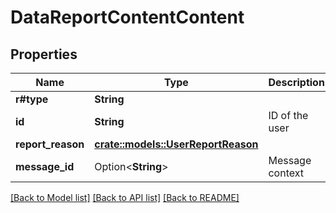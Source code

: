 # DataReportContentContent

## Properties

Name | Type | Description | Notes
------------ | ------------- | ------------- | -------------
**r#type** | **String** |  | 
**id** | **String** | ID of the user | 
**report_reason** | [**crate::models::UserReportReason**](UserReportReason.md) |  | 
**message_id** | Option<**String**> | Message context | [optional]

[[Back to Model list]](../README.md#documentation-for-models) [[Back to API list]](../README.md#documentation-for-api-endpoints) [[Back to README]](../README.md)


